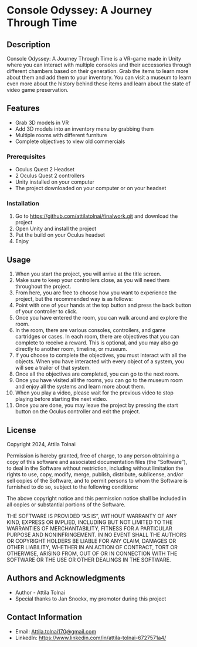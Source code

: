 # Console Odyssey: A Journey Through Time

## Description
Console Odyssey: A Journey Through Time is a VR-game made in Unity where you can interact with multiple consoles and their accessories through different chambers based on their generation. Grab the items to learn more about them and add them to your inventory. You can visit a museum to learn even more about the history behind these items and learn about the state of video game preservation.

## Features
- Grab 3D models in VR
- Add 3D models into an inventory menu by grabbing them
- Multiple rooms with different furniture
- Complete objectives to view old commercials

### Prerequisites
- Oculus Quest 2 Headset
- 2 Oculus Quest 2 controllers
- Unity installed on your computer
- The project downloaded on your computer or on your headset

### Installation
1. Go to https://github.com/attilatolnai/finalwork.git and download the project
2. Open Unity and install the project
3. Put the build on your Oculus headset
4. Enjoy

## Usage
1. When you start the project, you will arrive at the title screen.
2. Make sure to keep your controllers close, as you will need them throughout the project.
3. From here, you are free to choose how you want to experience the project, but the recommended way is as follows:
4. Point with one of your hands at the top button and press the back button of your controller to click.
5. Once you have entered the room, you can walk around and explore the room.
6. In the room, there are various consoles, controllers, and game cartridges or cases. In each room, there are objectives that you can complete to receive a reward. This is optional, and you may also go directly to another room, timeline, or museum.
7. If you choose to complete the objectives, you must interact with all the objects. When you have interacted with every object of a system, you will see a trailer of that system.
8. Once all the objectives are completed, you can go to the next room.
9. Once you have visited all the rooms, you can go to the museum room and enjoy all the systems and learn more about them.
10. When you play a video, please wait for the previous video to stop playing before starting the next video.
11. Once you are done, you may leave the project by pressing the start button on the Oculus controller and exit the project.

## License

Copyright 2024, Attila Tolnai

Permission is hereby granted, free of charge, to any person obtaining a copy of this software and associated documentation files (the “Software”), to deal in the Software without restriction, including without limitation the rights to use, copy, modify, merge, publish, distribute, sublicense, and/or sell copies of the Software, and to permit persons to whom the Software is furnished to do so, subject to the following conditions:

The above copyright notice and this permission notice shall be included in all copies or substantial portions of the Software.

THE SOFTWARE IS PROVIDED “AS IS”, WITHOUT WARRANTY OF ANY KIND, EXPRESS OR IMPLIED, INCLUDING BUT NOT LIMITED TO THE WARRANTIES OF MERCHANTABILITY, FITNESS FOR A PARTICULAR PURPOSE AND NONINFRINGEMENT. IN NO EVENT SHALL THE AUTHORS OR COPYRIGHT HOLDERS BE LIABLE FOR ANY CLAIM, DAMAGES OR OTHER LIABILITY, WHETHER IN AN ACTION OF CONTRACT, TORT OR OTHERWISE, ARISING FROM, OUT OF OR IN CONNECTION WITH THE SOFTWARE OR THE USE OR OTHER DEALINGS IN THE SOFTWARE.


## Authors and Acknowledgments
- Author - Attila Tolnai
- Special thanks to Jan Snoekx, my promotor during this project

## Contact Information
- Email: Attila.tolnai170@gmail.com
- LinkedIn: https://www.linkedin.com/in/attila-tolnai-6727571a4/
